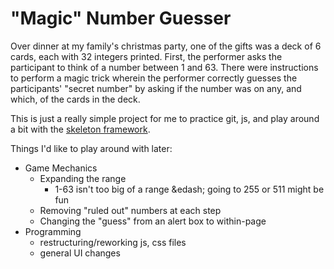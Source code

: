# "Magic" Number Guesser

Over dinner at my family's christmas party, one of the gifts was a deck of 6 cards, each with 32 integers printed. First, the performer asks the participant to think of a number between 1 and 63. There were instructions to perform a magic trick wherein the performer correctly guesses the participants' "secret number" by asking if the number was on any, and which, of the cards in the deck. 

This is just a really simple project for me to practice git, js, and play around a bit with the [skeleton framework](http://getskeleton.com/).

Things I'd like to play around with later: 

- Game Mechanics
	- Expanding the range
		- 1-63 isn't too big of a range &edash; going to 255 or 511 might be fun
	- Removing "ruled out" numbers at each step
	- Changing the "guess" from an alert box to within-page
- Programming
	- restructuring/reworking js, css files
	- general UI changes